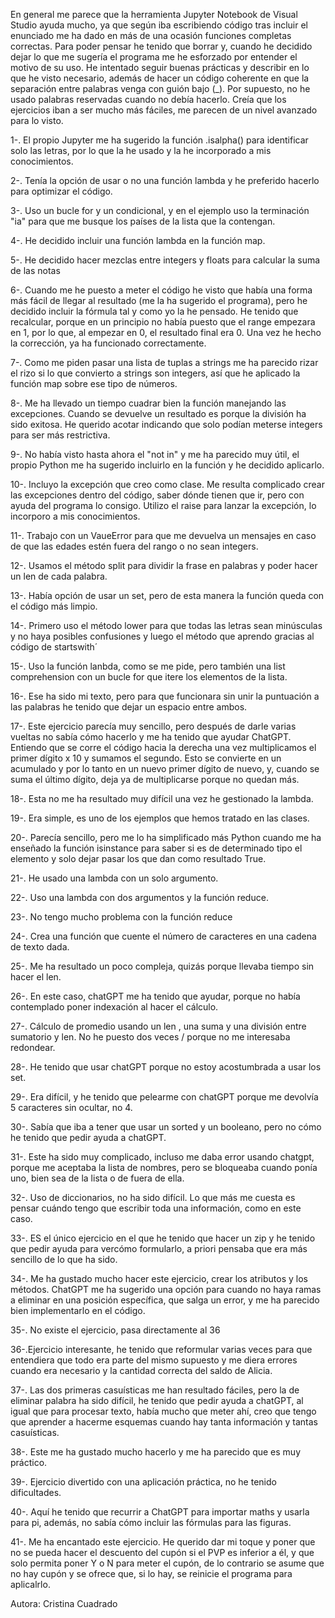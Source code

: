 En general me parece que la herramienta Jupyter Notebook de Visual Studio ayuda mucho, ya que según iba escribiendo código tras incluir el enunciado me ha dado en más de una ocasión funciones completas correctas. Para poder pensar he tenido que borrar y, cuando he decidido dejar lo que me sugería el programa me he esforzado por entender el motivo de su uso.
He intentado seguir buenas prácticas y describir en lo que he visto necesario, además de hacer un código coherente en que la separación entre palabras venga con guión bajo (_). Por supuesto, no he usado palabras reservadas cuando no debía hacerlo.
Creía que los ejercicios iban a ser mucho más fáciles, me parecen de un nivel avanzado para lo visto.


1-. El propio Jupyter me ha sugerido la función .isalpha() para identificar solo las letras, por lo que la he usado y la he incorporado a mis conocimientos.

2-. Tenía la opción de usar o no una función lambda y he preferido hacerlo para optimizar el código.

3-. Uso un bucle for y un condicional, y en el ejemplo uso la terminación "ia" para que me busque los países de la lista que la contengan.

4-. He decidido incluir una función lambda en la función map.

5-. He decidido hacer mezclas entre integers y floats para calcular la suma de las notas

6-. Cuando me he puesto a meter el código he visto que había una forma más fácil de llegar al resultado (me la ha sugerido el programa), pero he decidido incluir la fórmula tal y como yo la he pensado. He tenido que recalcular, porque en un principio no había puesto que el range empezara en 1, por lo que, al empezar en 0, el resultado final era 0. Una vez he hecho la corrección, ya ha funcionado correctamente. 



7-. Como me piden pasar una lista de tuplas a strings me ha parecido rizar el rizo si lo que convierto a strings son integers, así que he aplicado la función map sobre ese tipo de números.



8-. Me ha llevado un tiempo cuadrar bien la función manejando las excepciones. Cuando se devuelve un resultado es porque la división ha sido exitosa. He querido acotar indicando que solo podían meterse integers para ser más restrictiva.



9-. No había visto hasta ahora el "not in" y me ha parecido muy útil, el propio Python me ha sugerido incluirlo en la función y he decidido aplicarlo.



10-. Incluyo la excepción que creo como clase. Me resulta complicado crear las excepciones dentro del código, saber dónde tienen que ir, pero con ayuda del programa lo consigo. Utilizo el raise para lanzar la excepción, lo incorporo a mis conocimientos.



11-. Trabajo con un VaueError para que me devuelva un mensajes en caso de que las edades estén fuera del rango o no sean integers.



12-. Usamos el método split para dividir la frase en palabras y poder hacer un len de cada palabra.



13-. Había opción de usar un set, pero de esta manera la función queda con el código más limpio.



14-. Primero uso el método lower para que todas las letras sean minúsculas y no haya posibles confusiones y luego el método que aprendo gracias al código de startswith´



15-. Uso la función lanbda, como se me pide, pero también una list comprehension con un bucle for que itere los elementos de la lista.



16-. Ese ha sido mi texto, pero para que funcionara sin unir la puntuación a las palabras he tenido que dejar un espacio entre ambos.



17-. Este ejercicio parecía muy sencillo, pero después de darle varias vueltas no sabía cómo hacerlo y me ha tenido que ayudar ChatGPT. Entiendo que se corre el código hacia la derecha una vez multiplicamos el primer dígito x 10 y sumamos el segundo. Esto se convierte en un acumulado y por lo tanto en un nuevo primer dígito de nuevo, y, cuando se suma el último dígito, deja ya de multiplicarse porque no quedan más.



18-. Esta no me ha resultado muy difícil una vez he gestionado la lambda.



19-. Era simple, es uno de los ejemplos que hemos tratado en las clases.



20-. Parecía sencillo, pero me lo ha simplificado más Python cuando me ha enseñado la función isinstance para saber si es de determinado tipo el elemento y solo dejar pasar los que dan como resultado True.



21-. He usado una lambda con un solo argumento.



22-. Uso una lambda con dos argumentos y la función reduce.



23-. No tengo mucho problema con la función reduce



24-. Crea una función que cuente el número de caracteres en una cadena de texto dada.



25-. Me ha resultado un poco compleja, quizás porque llevaba tiempo sin hacer el len.



26-. En este caso, chatGPT me ha tenido que ayudar, porque no había contemplado poner indexación al hacer el cálculo.



27-. Cálculo de promedio usando un len , una suma y una división entre sumatorio y len. No he puesto dos veces / porque no me interesaba redondear.



28-. He tenido que usar chatGPT porque no estoy acostumbrada a usar los set.



29-. Era difícil, y he tenido que pelearme con chatGPT porque me devolvía 5 caracteres sin ocultar, no 4. 



30-. Sabía que iba a tener que usar un sorted y un booleano, pero no cómo he tenido que pedir ayuda a chatGPT.



31-. Este ha sido muy complicado, incluso me daba error usando chatgpt, porque me aceptaba la lista de nombres, pero se bloqueaba cuando ponía uno, bien sea de la lista o de fuera de ella.



32-. Uso de diccionarios, no ha sido difícil. Lo que más me cuesta es pensar cuándo tengo que escribir toda una información, como en este caso.



33-. ES el único ejercicio en el que he tenido que hacer un zip y he tenido que pedir ayuda para vercómo formularlo, a priori pensaba que era más sencillo de lo que ha sido.



34-. Me ha gustado mucho hacer este ejercicio, crear los atributos y los métodos. ChatGPT me ha sugerido una opción para cuando no haya ramas a eliminar en una posición específica, que salga un error, y me ha parecido bien implementarlo en el código.



35-. No existe el ejercicio, pasa directamente al 36



36-.Ejercicio interesante, he tenido que reformular varias veces para que entendiera que todo era parte del mismo supuesto y me diera errores cuando era necesario y la cantidad correcta del saldo de Alicia.



37-. Las dos primeras casuísticas me han resultado fáciles, pero la de eliminar palabra ha sido difícil, he tenido que pedir ayuda a chatGPT, al igual que para procesar texto, había mucho que meter ahí, creo que tengo que aprender a hacerme esquemas cuando hay tanta información y tantas casuísticas.



38-. Este me ha gustado mucho hacerlo y me ha parecido que es muy práctico.



39-. Ejercicio divertido con una aplicación práctica, no he tenido dificultades.



40-. Aquí he tenido que recurrir a ChatGPT para importar maths y usarla para pi, además, no sabía cómo incluir las fórmulas para las figuras.



41-. Me ha encantado este ejercicio. He querido dar mi toque y poner que no se pueda hacer el descuento del cupón si el PVP es inferior a él, y que solo permita poner Y o N para meter el cupón, de lo contrario se asume que no hay cupón y se ofrece que, si lo hay, se reinicie el programa para aplicalrlo.



Autora: Cristina Cuadrado
